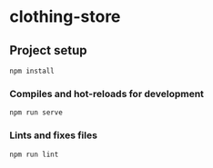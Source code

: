 # clothing-store

## Project setup
```
npm install
```

### Compiles and hot-reloads for development
```
npm run serve
```
### Lints and fixes files
```
npm run lint
```
